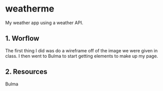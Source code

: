 # weatherme

My weather app using a weather API.

## 1. Worflow

The first thing I did was do a wireframe off of the image we were given in class. I then went to Bulma to start getting elements to make up my page.

## 2. Resources

Bulma
